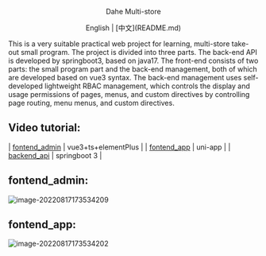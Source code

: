 <p align="center">Dahe Multi-store</p>

<p align="center">English | [中文](README.md)</p>


This is a very suitable practical web project for learning, multi-store take-out small program. The project is divided into three parts. The back-end API is developed by springboot3, based on java17. The front-end consists of two parts: the small program part and the back-end management, both of which are developed based on vue3 syntax. The back-end management uses self-developed lightweight RBAC management, which controls the display and usage permissions of pages, menus, and custom directives by controlling page routing, menu menus, and custom directives.

## Video tutorial:


| [fontend_admin](https://www.bilibili.com/video/BV1Su411q71n/?vd_source=3d16cd7d6ebde0316897b8802e5cde9b) | vue3+ts+elementPlus     |
| [fontend_app](https://www.bilibili.com/video/BV1kN411K7aK/?vd_source=3d16cd7d6ebde0316897b8802e5cde9b)   | uni-app      |
| [backend_api](https://www.bilibili.com/video/BV1Fk4y157Wh/?vd_source=3d16cd7d6ebde0316897b8802e5cde9b)    | springboot 3 |



## fontend_admin:
![image-20220817173534209](https://document-1255680412.cos.ap-guangzhou.myqcloud.com/%E9%A1%B9%E7%9B%AE%E9%A2%84%E8%A7%88.gif)

## fontend_app:
![image-20220817173534202](https://document-1255680412.cos.ap-guangzhou.myqcloud.com/food/%E5%B0%8F%E7%A8%8B%E5%BA%8F%E9%A2%84%E8%A7%88.jpg)
